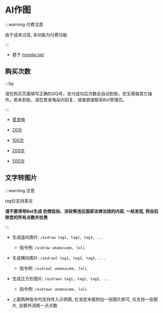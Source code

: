 # AI作图

:::warning 付费注意

由于成本过高, 本功能为付费功能

:::

- 基于 [novelai.net](https://novelai.net/)



## 购买次数

:::tip

请在购买页面填写正确的QQ号，支付成功后次数会自动到账，您无需做其它操作。若未到账，请在爱发电站内回复，或者直接联系Bot管理员。

:::

- [爱发电](https://afdian.net/a/chieri)

- [20次](https://afdian.net/item?plan_id=9a46d5526d8611edbab452540025c377)
- [100次](https://afdian.net/item?plan_id=e4ddd2406d9611ed92c552540025c377)
- [200次](https://afdian.net/item?plan_id=295a81366d9a11edaa9c52540025c377)
- [500次](https://afdian.net/item?plan_id=4bc7e3a86d9a11edb55f52540025c377)



## 文字转图片

:::warning 注意

tag仅支持英文

**请不要诱导Bot生成 色情低俗、涉政等违反国家法律法规的内容, 一经发现, 将会扣除您的所有点数并拉黑**

:::

- 生成竖向图片: `/aidraw tag1, tag2, tag3, ...`

  - 指令例: `/aidraw umamusume, loli`

  

- 生成横向图片: `/aidrawl tag1, tag2, tag3, ...`
  - 指令例: `/aidrawl umamusume, loli`
  
  

- 生成正方形图片: `/aidraws tag1, tag2, tag3, ...`
  - 指令例: `/aidraws umamusume, loli`



- 上面两种指令均支持传入示例图, 在消息末尾附加一张图片即可, 仅支持一张图片, 会额外消耗一点点数